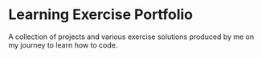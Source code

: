 # Learning Exercise Portfolio

A collection of projects and various exercise solutions produced by me on my
journey to learn how to code.
